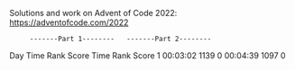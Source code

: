 Solutions and work on Advent of Code 2022:
https://adventofcode.com/2022

         -------Part 1--------   -------Part 2--------
   Day       Time  Rank  Score       Time  Rank  Score
     1   00:03:02  1139      0   00:04:39  1097      0